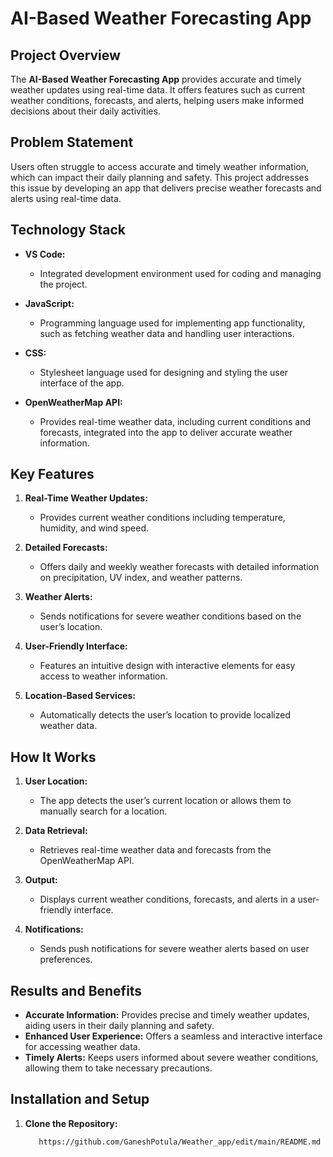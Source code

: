 # AI-Based Weather Forecasting App

## Project Overview

The **AI-Based Weather Forecasting App** provides accurate and timely weather updates using real-time data. It offers features such as current weather conditions, forecasts, and alerts, helping users make informed decisions about their daily activities.

## Problem Statement

Users often struggle to access accurate and timely weather information, which can impact their daily planning and safety. This project addresses this issue by developing an app that delivers precise weather forecasts and alerts using real-time data.

## Technology Stack

- **VS Code:**
  - Integrated development environment used for coding and managing the project.

- **JavaScript:**
  - Programming language used for implementing app functionality, such as fetching weather data and handling user interactions.

- **CSS:**
  - Stylesheet language used for designing and styling the user interface of the app.

- **OpenWeatherMap API:**
  - Provides real-time weather data, including current conditions and forecasts, integrated into the app to deliver accurate weather information.

## Key Features

1. **Real-Time Weather Updates:**
   - Provides current weather conditions including temperature, humidity, and wind speed.

2. **Detailed Forecasts:**
   - Offers daily and weekly weather forecasts with detailed information on precipitation, UV index, and weather patterns.

3. **Weather Alerts:**
   - Sends notifications for severe weather conditions based on the user’s location.

4. **User-Friendly Interface:**
   - Features an intuitive design with interactive elements for easy access to weather information.

5. **Location-Based Services:**
   - Automatically detects the user’s location to provide localized weather data.

## How It Works

1. **User Location:**
   - The app detects the user’s current location or allows them to manually search for a location.

2. **Data Retrieval:**
   - Retrieves real-time weather data and forecasts from the OpenWeatherMap API.

3. **Output:**
   - Displays current weather conditions, forecasts, and alerts in a user-friendly interface.

4. **Notifications:**
   - Sends push notifications for severe weather alerts based on user preferences.

## Results and Benefits

- **Accurate Information:** Provides precise and timely weather updates, aiding users in their daily planning and safety.
- **Enhanced User Experience:** Offers a seamless and interactive interface for accessing weather data.
- **Timely Alerts:** Keeps users informed about severe weather conditions, allowing them to take necessary precautions.

## Installation and Setup

1. **Clone the Repository:**
   ```bash
      https://github.com/GaneshPotula/Weather_app/edit/main/README.md
